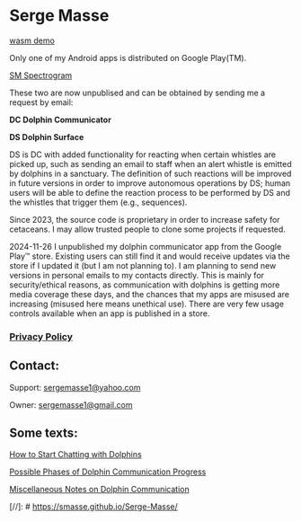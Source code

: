 # Serge Masse

[wasm demo](https://github.com/smasse/Serge-Masse/blob/main/wasmdemo/index.html)

Only one of my Android apps is distributed on Google Play(TM).

[SM Spectrogram](https://play.google.com/store/apps/details?id=sm.app.spectro&hl=en_CA)

These two are now unpublised and can be obtained by sending me a request by email:

**DC Dolphin Communicator**

**DS Dolphin Surface**

DS is DC with added functionality for reacting when certain whistles are picked up, such as sending an email to staff when an alert whistle is emitted by dolphins in a sanctuary. The definition of such reactions will be improved in future versions in order to improve autonomous operations by DS; human users will be able to define the reaction process to be performed by DS and the whistles that trigger them (e.g., sequences).

Since 2023, the source code is proprietary in order to increase safety for cetaceans. I may allow trusted people to clone some projects if requested.

2024-11-26 I unpublished my dolphin communicator app from the Google Play™ store. Existing users can still find it and would receive updates via the store if I updated it (but I am not planning to). I am planning to send new versions in personal emails to my contacts directly. This is mainly for security/ethical reasons, as communication with dolphins is getting more media coverage these days, and the chances that my apps are misused are increasing (misused here means unethical use). There are very few usage controls available when an app is published in a store.

### [Privacy Policy](https://github.com/smasse/Serge-Masse/blob/main/privacy-policy.md)

## Contact:

Support: sergemasse1@yahoo.com

Owner: sergemasse1@gmail.com

## Some texts:

[How to Start Chatting with Dolphins](https://github.com/smasse/Serge-Masse/blob/main/How-to-chat-with-dolphins.md)

[Possible Phases of Dolphin Communication Progress](https://github.com/smasse/Serge-Masse/blob/main/phases.md) 

[Miscellaneous Notes on Dolphin Communication](https://github.com/smasse/Serge-Masse/blob/main/Notes.md)

[//]: # https://smasse.github.io/Serge-Masse/ 
